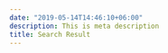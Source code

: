 ```yaml
---
date: "2019-05-14T14:46:10+06:00"
description: This is meta description
title: Search Result
---
```


